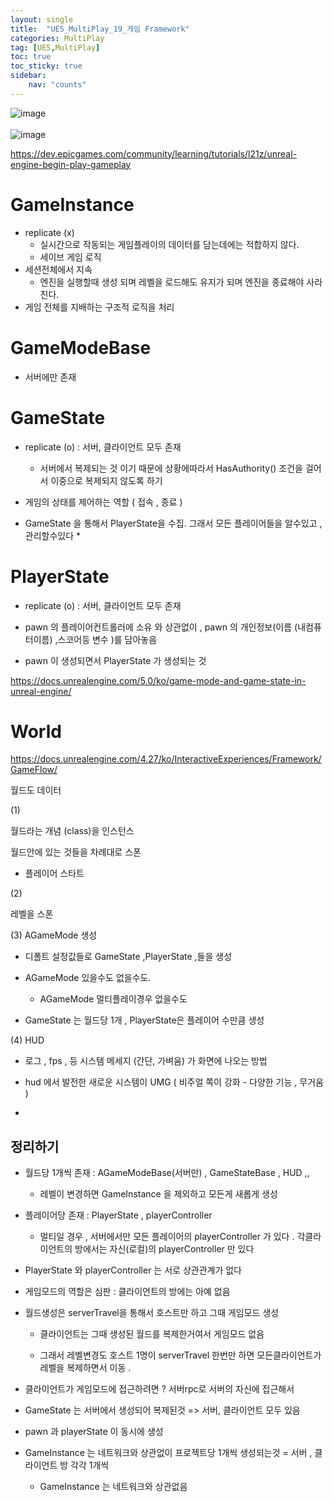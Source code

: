 ```yaml
---
layout: single
title:  "UE5_MultiPlay_19_게임 Framework"
categories: MultiPlay
tag: [UE5,MultiPlay]
toc: true
toc_sticky: true
sidebar:
    nav: "counts"
---
```



![image](https://github.com/silverlnng/NetworkClass/assets/112385982/230921c2-45a3-456e-8f8a-eda8f9e86ab7)
<br>
<br>
![image](https://github.com/silverlnng/NetworkClass/assets/112385982/86404196-af6e-49b3-bd94-e95cb728b1c5)

<https://dev.epicgames.com/community/learning/tutorials/l21z/unreal-engine-begin-play-gameplay>

# GameInstance
* replicate (x)
    * 실시간으로 작동되는 게임플레이의 데이터를 담는데에는 적합하지 않다.
    * 세이브 게임 로직
* 세션전체에서 지속
    * 엔진을 실행할때 생성 되며 레벨을 로드해도 유지가 되며 엔진을 종료해야 사라진다.
* 게임 전체를 지배하는 구조적 로직을 처리
   
# GameModeBase
   
* 서버에만 존재 

# GameState

* replicate (o) : 서버, 클라이언트 모두 존재
    * 서버에서 복제되는 것 이기 때문에 상황에따라서 HasAuthority() 조건을 걸어서 이중으로 복제되지 않도록 하기 

* 게임의 상태를 제어하는 역할 ( 접속 , 종료 )

* GameState 을 통해서 PlayerState을 수집. 그래서 모든 플레이어들을 알수있고 , 관리할수있다
    *

# PlayerState

* replicate (o) : 서버, 클라이언트 모두 존재

* pawn 의 플레이어컨트롤러에 소유 와 상관없이 , pawn 의 개인정보(이름 (내컴퓨터이름) ,스코어등 변수 )를 담아놓음

* pawn 이 생성되면서 PlayerState 가 생성되는 것

<https://docs.unrealengine.com/5.0/ko/game-mode-and-game-state-in-unreal-engine/>

# World

<https://docs.unrealengine.com/4.27/ko/InteractiveExperiences/Framework/GameFlow/>

월드도 데이터

(1)

월드라는 개념 (class)을 인스턴스

월드안에 있는 것들을 차례대로 스폰 
- 플레이어 스타트 

(2)

레벨을 스폰


(3) AGameMode 생성

* 디폴트 설정값들로 GameState ,PlayerState ,들을 생성 

* AGameMode 있을수도 없을수도.
    * AGameMode 멀티플레이경우 없을수도 

* GameState 는 월드당 1개 , PlayerState은 플레이어 수만큼 생성 

(4) HUD

* 로그 , fps , 등 시스템 메세지 (간단, 가벼움) 가 화면에 나오는 방법


* hud 에서 발전한  새로운 시스템이 UMG ( 비주얼 쪽이 강화 - 다양한 기능 , 무거움 )

* 

## 정리하기

* 월드당 1개씩 존재   : AGameModeBase(서버만) , GameStateBase , HUD ,,
    * 레벨이 변경하면 GameInstance 을 제외하고 모든게 새롭게 생성 
    
* 플레이어당 존재 : PlayerState ,  playerController
    * 멀티일 경우 , 서버에서만 모든 플레이어의 playerController 가 있다 . 각클라이언트의 방에서는 자신(로컬)의 playerController 만 있다


* PlayerState 와 playerController 는 서로 상관관계가 없다


* 게임모드의 역할은 심판 : 클라이언트의 방에는 아예 없음
   
* 월드생성은 serverTravel을 통해서 호스트만  하고 그때 게임모드 생성

    * 클라이언트는 그때 생성된 월드를 복제한거여서 게임모드 없음

    * 그래서 레벨변경도 호스트 1명이 serverTravel 한번만 하면 모든클라이언트가 레벨을 복제하면서 이동 .


* 클라이언트가 게임모드에 접근하려면 ? 서버rpc로 서버의 자신에 접근해서 

* GameState 는 서버에서 생성되어 복제된것 => 서버, 클라이언트 모두 있음 

* pawn 과 playerState 이 동시에 생성 

* GameInstance 는 네트워크와 상관없이 프로젝트당 1개씩 생성되는것 = 서버 , 클라이언트 방 각각 1개씩
    * GameInstance 는 네트워크와 상관없음



